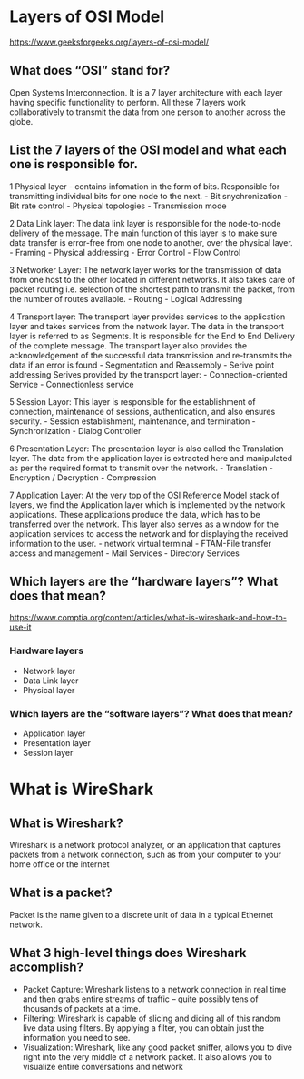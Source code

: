 # Layers of OSI Model 
https://www.geeksforgeeks.org/layers-of-osi-model/

## What does “OSI” stand for?
Open Systems Interconnection. It is a 7 layer architecture with each layer having specific functionality to perform. All these 7 layers work collaboratively to transmit the data from one person to another across the globe. 

## List the 7 layers of the OSI model and what each one is responsible for.
 1 Physical layer - contains infomation in the form of bits. Responsible for transmitting individual bits for one node to the next.
    - Bit snychronization 
    - Bit rate control
    - Physical topologies
    - Transmission mode


 2 Data Link layer: The data link layer is responsible for the node-to-node delivery of the message. The main function of this layer is to make sure data transfer is error-free from one node to another, over the physical layer. 
    - Framing
    - Physical addressing
    - Error Control
    - Flow Control


 3 Networker Layer: The network layer works for the transmission of data from one host to the other located in different networks. It also takes care of packet routing i.e. selection of the shortest path to transmit the packet, from the number of routes available. 
    - Routing
    - Logical Addressing


 4 Transport layer: The transport layer provides services to the application layer and takes services from the network layer. The data in the transport layer is referred to as Segments. It is responsible for the End to End Delivery of the complete message. The transport layer also provides the acknowledgement of the successful data transmission and re-transmits the data if an error is found
    - Segmentation and Reassembly
    - Serive point addressing
Serives provided by the transport layer:
    - Connection-oriented Service
    - Connectionless service


 5 Session Layor: This layer is responsible for the establishment of connection, maintenance of sessions, authentication, and also ensures security. 
    - Session establishment, maintenance, and termination
    - Synchronization
    - Dialog Controller


 6 Presentation Layer: The presentation layer is also called the Translation layer. The data from the application layer is extracted here and manipulated as per the required format to transmit over the network. 
    - Translation
    - Encryption / Decryption
    - Compression


 7 Application Layer: At the very top of the OSI Reference Model stack of layers, we find the Application layer which is implemented by the network applications. These applications produce the data, which has to be transferred over the network. This layer also serves as a window for the application services to access the network and for displaying the received information to the user. 
    - network virtual terminal
    - FTAM-File transfer access and management
    - Mail Services
    - Directory Services
 


## Which layers are the “hardware layers”? What does that mean?
https://www.comptia.org/content/articles/what-is-wireshark-and-how-to-use-it


### Hardware layers
 - Network layer
 - Data Link layer
 - Physical layer


### Which layers are the “software layers”? What does that mean?
 - Application layer
 - Presentation layer
 - Session layer


# What is WireShark
## What is Wireshark?
Wireshark is a network protocol analyzer, or an application that captures packets from a network connection, such as from your computer to your home office or the internet


## What is a packet?
Packet is the name given to a discrete unit of data in a typical Ethernet network.


## What 3 high-level things does Wireshark accomplish?
- Packet Capture: Wireshark listens to a network connection in real time and then grabs entire streams of traffic – quite possibly tens of thousands of packets at a time.
- Filtering: Wireshark is capable of slicing and dicing all of this random live data using filters. By applying a filter, you can obtain just the information you need to see.
- Visualization: Wireshark, like any good packet sniffer, allows you to dive right into the very middle of a network packet. It also allows you to visualize entire conversations and network